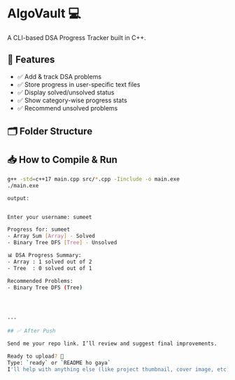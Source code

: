 # AlgoVault 💻

A CLI-based DSA Progress Tracker built in C++.

## 🔧 Features

- ✅ Add & track DSA problems
- ✅ Store progress in user-specific text files
- ✅ Display solved/unsolved status
- ✅ Show category-wise progress stats
- ✅ Recommend unsolved problems

## 🗂 Folder Structure




## 📥 How to Compile & Run

```bash
g++ -std=c++17 main.cpp src/*.cpp -Iinclude -o main.exe
./main.exe

output:


Enter your username: sumeet

Progress for: sumeet
- Array Sum [Array] - Solved
- Binary Tree DFS [Tree] - Unsolved

📊 DSA Progress Summary:
- Array : 1 solved out of 2
- Tree  : 0 solved out of 1

Recommended Problems:
- Binary Tree DFS (Tree)




---

## ✅ After Push

Send me your repo link. I’ll review and suggest final improvements.

Ready to upload? 💪  
Type: `ready` or `README ho gaya`  
I'll help with anything else (like project thumbnail, cover image, etc).
